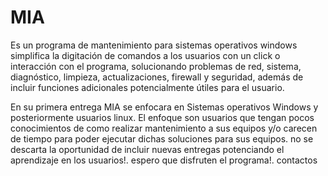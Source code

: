 # MIA
Es un programa de mantenimiento para sistemas operativos windows simplifica la digitación de comandos a los usuarios con un click o interacción con el programa, solucionando problemas de red, sistema, diagnóstico, limpieza, actualizaciones, firewall y seguridad, además de incluir funciones adicionales potencialmente útiles para el usuario. 

En su primera entrega MIA se enfocara en Sistemas operativos Windows y posteriormente usuarios linux. El enfoque son usuarios que tengan pocos conocimientos de como realizar mantenimiento a sus equipos y/o carecen de tiempo para poder ejecutar dichas soluciones para sus equipos. no se descarta la oportunidad de incluir nuevas entregas potenciando el aprendizaje en los usuarios!.
espero que disfruten el programa!.
contactos 
